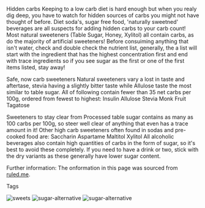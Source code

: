 Hidden carbs
    Keeping to a low carb diet is hard enough but when you realy dig deep, you have to watch for hidden sources of carbs you might not have thought of before. Diet soda's, sugar free food, 'naturally sweetned' beverages are all suspects for adding hidden carbs to your carb count! Most natural sweeteners (Table Sugar, Honey, Xylitol) all contain carbs, as do the majority of artificial sweeteners! Before consuiming anything that isn't water, check and double check the nutrient list, generally, the a list will start with the ingredient that has the highest concentration first and end with trace ingredients so if you see sugar as the first or one of the first items listed, stay away!

Safe, now carb sweeteners
    Natural sweeteners vary a lost in taste and aftertase, stevia having a slightly bitter taste while Allulose taste the most similar to table sugar. All of following contain fewer than 35 net carbs per 100g, ordered from fewest to highest:
        Insulin
        Allulose
        Stevia
        Monk Fruit
        Tagatose

Sweeteners to stay clear from
    Processed table sugar contains as many as 100 carbs per 100g, so steer well clear of anything that even has a trace amount in it! Other high carb sweeteners often found in sodas and pre-cooked food are:
        Saccharin
        Aspartame
        Maltitol
        Xylitol
    All alcoholic beverages also contain high quantities of carbs in the form of sugar, so it's best to avoid these completely. If you need to have a drink or two, stick with the dry variants as these generally have lower sugar content.

Further information:
    The onformation in this page was sourced from [ruled.me](https://www.ruled.me/keto-diet-plan-best-and-worst-sweeteners/). 

Tags

![sweets](https://img.shields.io/badge/sweets-purple.svg) ![sugar-alternative](https://img.shields.io/badge/sugar.alternative-teal.svg) ![sugar-alternative](https://img.shields.io/badge/sweeteners-lightgrey.svg)